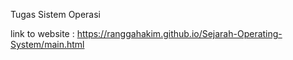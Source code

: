 Tugas Sistem Operasi

link to website : https://ranggahakim.github.io/Sejarah-Operating-System/main.html
